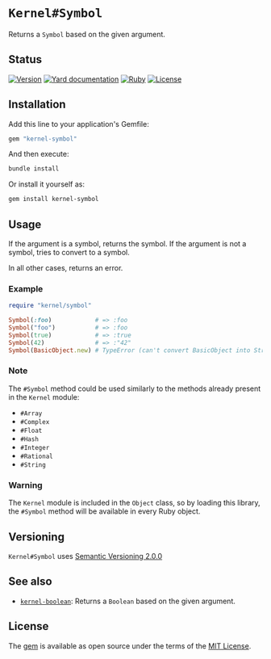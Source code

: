 # `Kernel#Symbol`

Returns a `Symbol` based on the given argument.

## Status

[![Version](https://img.shields.io/github/v/tag/cyril/kernel-symbol.rb?label=Version&logo=github)](https://github.com/cyril/kernel-symbol.rb/tags)
[![Yard documentation](https://img.shields.io/badge/Yard-documentation-blue.svg?logo=github)](https://rubydoc.info/github/cyril/kernel-symbol.rb/main)
[![Ruby](https://github.com/cyril/kernel-symbol.rb/workflows/Ruby/badge.svg?branch=main)](https://github.com/cyril/kernel-symbol.rb/actions?query=workflow%3Aruby+branch%3Amain)
[![License](https://img.shields.io/github/license/cyril/kernel-symbol.rb?label=License&logo=github)](https://github.com/cyril/kernel-symbol.rb/raw/main/LICENSE.md)

## Installation

Add this line to your application's Gemfile:

```ruby
gem "kernel-symbol"
```

And then execute:

```sh
bundle install
```

Or install it yourself as:

```sh
gem install kernel-symbol
```

## Usage

If the argument is a symbol, returns the symbol.
If the argument is not a symbol, tries to convert to a symbol.

In all other cases, returns an error.

### Example

```ruby
require "kernel/symbol"

Symbol(:foo)            # => :foo
Symbol("foo")           # => :foo
Symbol(true)            # => :true
Symbol(42)              # => :"42"
Symbol(BasicObject.new) # TypeError (can't convert BasicObject into String)
```

### Note

The `#Symbol` method could be used similarly to the methods already present in the `Kernel` module:

* `#Array`
* `#Complex`
* `#Float`
* `#Hash`
* `#Integer`
* `#Rational`
* `#String`

### Warning

The `Kernel` module is included in the `Object` class, so by loading this library, the `#Symbol` method will be available in every Ruby object.

## Versioning

`Kernel#Symbol` uses [Semantic Versioning 2.0.0](https://semver.org/)

## See also

* [`kernel-boolean`](https://github.com/cyril/kernel-boolean.rb): Returns a `Boolean` based on the given argument.

## License

The [gem](https://rubygems.org/gems/kernel-symbol) is available as open source under the terms of the [MIT License](https://opensource.org/licenses/MIT).
